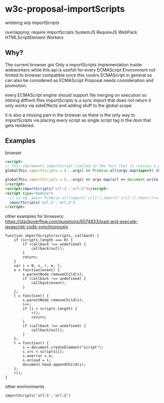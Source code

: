 # w3c-proposal-importScripts
wintercg wip importScripts

overlapping: require importScripts SystemJS RequireJS WebPack HTMLScriptElement Workers


## Why?
The current browser got Only a importScripts implementation inside webworkers while this api is usefull for every ECMAScript Environment not limited to browser compatible once this covers ECMAScript in general so can also be considered as ECMAScript Proposal needs consideration and promotion.

every ECMAScript engine should support file merging on execution so inlining diffrent files importScripts is a sync import that does not return it only works via sideEffects and adding stuff to the global scope

it is also a missing part in the browser as there is the only way to importScripts via placing every script as single script tag in the dom that gets rendered. 


## Examples

browser
```html
<script>
// This implements importScript limited to the fact that it returns a promise which is not really sync :)
globalThis.importScripts = (...args) => Promise.all(args.map(import).then(()=>{ /* noOp */ });

globalThis.importScripts = (...args) => args.map(url => document.write(`<script type="text/javascript" src="${url}"><\/script>`));
</script>
<script>importScripts('url:1','url:2')</script>
<script type="module">
  // is eq: await Promise.all(import('url1'),import('url2')).then(()=>{ /* noOp */ });
  importScripts('url:1','url:2')
</script> 
```
other examples for browsers: https://stackoverflow.com/questions/6074833/load-and-execute-javascript-code-synchronously

```
function importScripts(scripts, callback) {
    if (scripts.length === 0) {
        if (callback !== undefined) {
            callback(null);
        }
        return;
    }
    var i = 0, s, r, e, l;
    e = function(event) {
        s.parentNode.removeChild(s);
        if (callback !== undefined) {
            callback(event);
        }
    };
    l = function() {
        s.parentNode.removeChild(s);
        i++;
        if (i < scripts.length) {
            r();
            return;
        }
        if (callback !== undefined) {
            callback(null);
        }
    };
    r = function() {
        s = document.createElement("script");
        s.src = scripts[i];
        s.onerror = e;
        s.onload = l;
        document.head.appendChild(s);
    };
    r();
}
```



other environments
```
importScripts('url:1','url:2')
```
